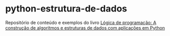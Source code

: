 # python-estrutura-de-dados
Repositório de conteúdo e exemplos do livro [Lógica de programação: A construção de algoritmos e estruturas de dados com aplicações em Python
]([url](https://www.amazon.com.br/L%C3%B3gica-programa%C3%A7%C3%A3o-constru%C3%A7%C3%A3o-algoritmos-estruturas/dp/8582605722/))
